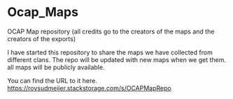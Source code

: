 # Ocap_Maps
OCAP Map repository (all credits go to the creators of the maps and the creators of the exports)

I have started this repository to share the maps we have collected from different clans.
The repo will be updated with new maps when we get them. all maps will be publicly available.

You can find the URL to it here.
https://roysudmeijer.stackstorage.com/s/OCAPMapRepo
